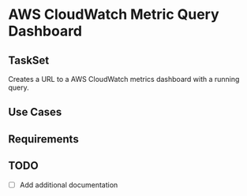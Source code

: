 # AWS CloudWatch Metric Query Dashboard

## TaskSet 
Creates a URL to a AWS CloudWatch metrics dashboard with a running query.

## Use Cases

## Requirements

## TODO
- [ ] Add additional documentation